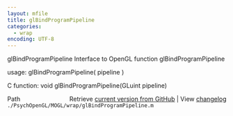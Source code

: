 ```yaml
---
layout: mfile
title: glBindProgramPipeline
categories:
  - wrap
encoding: UTF-8
---
```


glBindProgramPipeline  Interface to OpenGL function glBindProgramPipeline

usage:  glBindProgramPipeline( pipeline )

C function:  void glBindProgramPipeline(GLuint pipeline)


<div class="code_header" style="text-align:right;">
  <span style="float:left;">Path&nbsp;&nbsp;</span> <span class="counter">Retrieve <a href=
  "https://raw.github.com/Psychtoolbox-3/Psychtoolbox-3/beta/./PsychOpenGL/MOGL/wrap/glBindProgramPipeline.m">current version from GitHub</a> | View <a href=
  "https://github.com/Psychtoolbox-3/Psychtoolbox-3/commits/beta/./PsychOpenGL/MOGL/wrap/glBindProgramPipeline.m">changelog</a></span>
</div>
<div class="code">
  <code>./PsychOpenGL/MOGL/wrap/glBindProgramPipeline.m</code>
</div>
